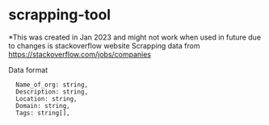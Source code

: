 # scrapping-tool
*This was created in Jan 2023 and might not work when used in future due to changes is stackoverflow website
Scrapping data from https://stackoverflow.com/jobs/companies 


Data format 

      Name_of_org: string,
      Description: string,
      Location: string,
      Domain: string,
      Tags: string[],
  
